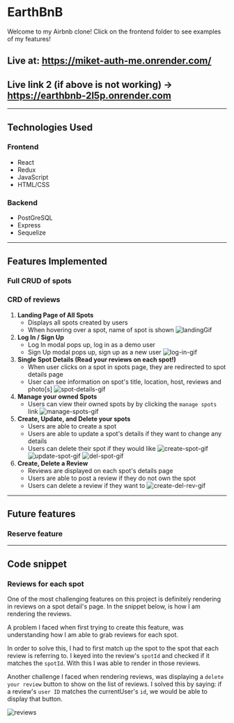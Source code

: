 # EarthBnB

Welcome to my Airbnb clone!
Click on the frontend folder to see examples of my features!

## Live at: https://miket-auth-me.onrender.com/ 
## Live link 2 (if above is not working) -> https://earthbnb-2l5p.onrender.com 

<hr>

## **Technologies Used**
### **Frontend**
- React
- Redux
- JavaScript
- HTML/CSS
### **Backend**
- PostGreSQL
- Express
- Sequelize
<hr>

## Features Implemented
### **Full CRUD of spots**
### **CRD of reviews**

   [landing]: ../assets/landing.png
   [create-rev]: ../assets/create-review.png
   [create-spot]: ../assets/Create-spot.png
   [del-rev]: ../assets/delete-review.png
   [del-spot]: ../assets/delete-spot.png
   [log-in]: ../assets/log-in.png
   [manage-spots]: ../assets/manage-spots.png
   [sign-up]: ../assets/sign-up.png
   [spot-details]: ../assets/spot-details.png
   [update-spot]: ../assets/Update-spot.png

   [landingGif]: /assets/earthBnBGifs/earthBnB_spotsDemo.gif
   [create-spot-Gif]: /assets/earthBnBGifs/earthBnB_createSpotDemo.gif
   [create-del-rev-gif]: /assets/earthBnBGifs/earthBnB_crudReviewsDemo.gif
   [del-spot-gif]: /assets/earthBnBGifs/earthBnB_deleteSpotDemo.gif
   [log-in-gif]: /assets/earthBnBGifs/earthBnB_logInDemoUser.gif
   [manage-spots-gif]: /assets/earthBnBGifs/earthBnB_manageSpotsPage.gif
   [spot-details-gif]: /assets/earthBnBGifs/earthBnB_spotDetails.gif
   [update-spot-gif]: /assets/earthBnBGifs/earthBnB_updateSpotDemo.gif

1. **Landing Page of All Spots**
   - Displays all spots created by users
   - When hovering over a spot, name of spot is shown
   ![landingGif]
2. **Log In / Sign Up**
   - Log In modal pops up, log in as a demo user
   - Sign Up modal pops up, sign up as a new user
   ![log-in-gif]
3. **Single Spot Details (Read your reviews on each spot!)**
   - When user clicks on a spot in spots page, they are redirected to spot details page
   - User can see information on spot's title, location, host, reviews and photo[s]
   ![spot-details-gif]
4. **Manage your owned Spots**
   - Users can view their owned spots by by clicking the `manage spots` link
   ![manage-spots-gif]
5. **Create, Update, and Delete your spots**
   - Users are able to create a spot
   - Users are able to update a spot's details if they want to change any details
   - Users can delete their spot if they would like
   ![create-spot-gif] ![update-spot-gif] ![del-spot-gif]
6. **Create, Delete a Review**
   - Reviews are displayed on each spot's details page
   - Users are able to post a review if they do not own the spot
   - Users can delete a review if they want to
   ![create-del-rev-gif]

<hr>

## Future features
### **Reserve feature**

<hr>

## Code snippet
### **Reviews for each spot**
One of the most challenging features on this project is definitely rendering in reviews on a spot detail's page. In the snippet below, is how I am rendering the reviews.

A problem I faced when first trying to create this feature, was understanding how I am able to grab reviews for each spot.

In order to solve this, I had to first match up the spot to the spot that each review is referring to. I keyed into the review's `spotId` and checked if it matches the `spotId`. With this I was able to render in those reviews.

Another challenge I faced when rendering reviews, was displaying a `delete your review` button to show on the list of reviews. I solved this by saying: if a review's `user ID` matches the currentUser's `id`, we would be able to display that button.

![reviews](assets/earthbnb_code.png)

